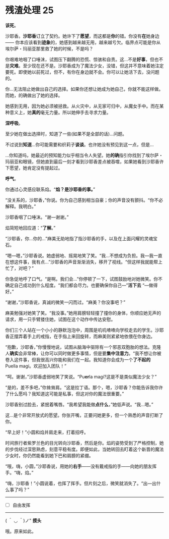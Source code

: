 # 残渣处理 25

**该死**。

沙耶香。**沙耶香**订立了契约。她许下了**愿望**，而这都是**你**的错。你没有**在**她身边 —— 你本应该看到**迹象**的，她感到越来越无用，越来越亏欠。临界点可能是你从埃尔萨・玛丽亚那里救了她的时候，不是吗？

你艰难地咽了口唾沫，试图压下翻腾的恐慌、惊骇和自责。这...不是**好事**，但也不是**灾难**。至少现在还不是。沙耶香成为了魔法少女，没错，但这并不意味着她注定要死。即使她以前死过，但不，有你在身边就不会。你可以让她活下去，没问题的。

你...无法阻止她做出自己的选择。如果你还想让她成为她自己，你就不能这样做。而她，的确做出了她的选择。

她感到无用，因为她必须被拯救。从火灾中，从无家可归中，从魔女手中。而在某种意义上，她**真的**毫无力量。所以她伸手去寻求力量。

**深呼吸**。

至少她在做出选择时，知道了一些(如果不是全部的话)...问题。

不过说到**知道**...你可能需要和织莉子**谈谈**。也许她没有预见到这一点，但是...

...你知道吗，她最近的预知能力似乎相当令人失望。她**的确**指引你找到了埃尔萨・玛丽亚和眼镜，但她直到最后一刻才看到沙耶香差点被吞噬，如果她看到沙耶香许下愿望，她肯定没有提起过。

**呼气**。

你通过心灵感应联系焰。“**焰？是沙耶香的事。**”

“没关系的，沙耶香，”你说。你为自己感到相当自豪；你的声音没有颤抖。“你不必解释。我明白。”

沙耶香咽了口唾沫。“谢—谢谢。”

焰简短地回应道：“**了解**。”

“沙耶香，你...你的...”麻美无助地指了指沙耶香的手，以及在上面闪耀的灵魂宝石。

“嗯—嗯，”沙耶香说。她虚弱地、摇晃地笑了笑。“我...不想成为负担。我—我一直在想这件事，我有点...”沙耶香的声音渐渐消失，移开了视线。“但这样我就能帮上忙了，对吧？”

你急促地呼了口气。“是啊。我们会...”你停顿了一下，试图鼓励地对她微笑。你不确定自己成功到什么程度。“我们都会尽力。也要确保你自己—”**活下去** “—做得好。”

“谢谢，”沙耶香说，真诚的微笑一闪而过。“麻美？你没事吧？”

麻美勉强对她笑了笑。“我没事。”她用肩膀轻轻撞了撞你的身体，你顺应她无声的请求，用一只手臂搂住她，试图在这个动作中传达安慰。

你们三个人站在一个小小的静默泡泡中，周围是叽叽喳喳向学校走去的学生。沙耶香正摆弄着手上的戒指，在手指上来回旋转，而麻美则紧紧地依偎在你身边。

“抱歉，沙耶香，”你慢慢地说，试图从脑海中驱除有一个邪恶双胞胎的想法。克隆人**确实**会非常棒，让你可以同时做更多事情，但是要**集中注意力**。“我不想让你被卷入这件事，但我很高兴你能和我们在一起。我知道你会成为一个**了不起的** Puella magi。欢迎加入团队！”

“呵。谢谢，”沙耶香虚弱地笑了笑说。“Pu**er**la magi?这是不是类似魔法少女？”

“是的，差不多吧，”你耸耸肩。“这是拉丁语。那个，嗯，沙耶香？你能告诉我你许了什么愿吗？我知道这可能是私事，但这对你的魔法很重要。”

沙耶香别过脸去，紧抿着嘴唇。“我希望我能做**点什么**，”她低声说。“我...嗯。”

这...是个非常开放式的愿望。你张开嘴，正要问她更多，但一个熟悉的声音打断了你。

“早上好！”小圆和焰并肩走来，打着招呼。

时间旅行者紫罗兰色的目光转向沙耶香，然后是你。焰的姿势受到了严格控制，她的步伐经过深思熟虑，刻意平稳有度。即便如此，当她转回去盯着这个新晋的魔法少女时，你仍然能看到她下巴和肩膀的紧绷。

“哦，嗨，小圆，”沙耶香说，用她的**右手**——没有戴戒指的手——向她的朋友挥手。“嗨，焰。”

“嗨，沙耶香！”小圆说着，也挥了挥手。但片刻之后，微笑就消失了。“出—出什么事了吗？”

---

- [ ] 自由发挥

---

( ＾ ◡ ＾)ノ" **摸头**

哦。原来如此。
